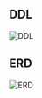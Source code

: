 
## DDL
![DDL](https://user-images.githubusercontent.com/49360550/171386125-1f0d3091-3396-487f-88df-9787084feb0c.png)


## ERD
![ERD](https://user-images.githubusercontent.com/49360550/171386135-8db6c245-b5ac-4e5a-9dca-74837bc37f3a.png)
